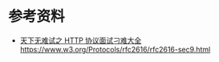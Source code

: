 # 参考资料

- [天下无难试之 HTTP 协议面试刁难大全](https://zhuanlan.zhihu.com/p/34354434)
  https://www.w3.org/Protocols/rfc2616/rfc2616-sec9.html
